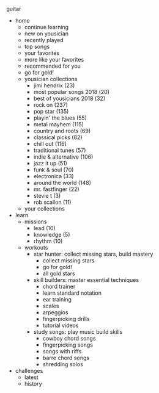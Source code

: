 guitar

- home
  - continue learning
  - new on yousician
  - recently played
  - top songs
  - your favorites
  - more like your favorites
  - recommended for you
  - go for gold!
  - yousician collections
    - jimi hendrix (23)
    - most popular songs 2018 (20)
    - best of yousicians 2018 (32)
    - rock on (237)
    - pop star (135)
    - playin' the blues (55)
    - metal mayhem (115)
    - country and roots (69)
    - classical picks (82)
    - chill out (116)
    - traditional tunes (57)
    - indie & alternative (106)
    - jazz it up (51)
    - funk & soul (70)
    - electronica (33)
    - around the world (148)
    - mr. fastfinger (22)
    - stevie t (3)
    - rob scallon (11)
  - your collections
- learn
  - missions
    - lead (10)
    - knowledge (5)
    - rhythm (10)
  - workouts
    - star hunter: collect missing stars, build mastery
      - collect missing stars
      - go for gold!
      - all gold stars
    - skill builders: master essential techniques
      - chord trainer
      - learn standard notation
      - ear training
      - scales
      - arpeggios
      - fingerpicking drills
      - tutorial videos
    - study songs: play music build skills
      - cowboy chord songs
      - fingerpicking songs
      - songs with riffs
      - barre chord songs
      - shredding solos
- challenges
  - latest
  - history
